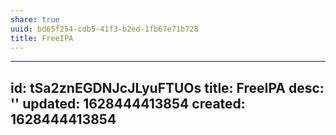 ```yaml
---
share: true
uuid: bd65f254-cdb5-41f3-b2ed-1fb67e71b728
title: FreeIPA
---
```

---
id: tSa2znEGDNJcJLyuFTUOs
title: FreeIPA
desc: ''
updated: 1628444413854
created: 1628444413854
---

